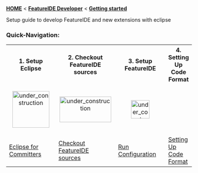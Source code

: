 <!-- Breadcrumb -->
[**HOME**](https://github.com/FeatureIDE/FeatureIDE/wiki) < [**FeatureIDE Developer**](https://github.com/FeatureIDE/FeatureIDE/wiki/FeatureIDE-Developer) < [**Getting started**](https://github.com/FeatureIDE/FeatureIDE/wiki/Getting-started)

<!-- Introduction -->
Setup guide to develop FeatureIDE and new extensions with eclipse


<!-- Quick-Navigation-Table -->

### Quick-Navigation:
<table>
	<tr>
		<th>1. Setup Eclipse</th>
		<th>2. Checkout FeatureIDE sources</th>
		<th>3. Setup FeatureIDE</th>
		<th>4. Setting Up Code Format</th>
	</tr>
	<tr>
		<td width="160px">
			<p align="center">
				<img height="100" width="100" alt="under_construction" src="https://www.eclipse.org/downloads/images/rcp.jpg">
			</p>
		</td>
		<td width="160px">
			<p align="center">
				<img height="70" width="140" alt="under_construction" src="https://github.com/FeatureIDE/FeatureIDE/wiki/Assets/FeatureIDElogo.png">
			</p>
		</td>
		<td width="160px">
			<p align="center">
				<img height="50" width="50" alt="under_construction" src="http://help.eclipse.org/luna/topic/org.eclipse.jdt.doc.user/images/org.eclipse.jdt.debug.ui/etool16/run_exc.png">
			</p>
		</td>
	</tr>
	<tr>
		<td>
			<a href="/FeatureIDE/FeatureIDE/wiki/Eclipse-for-Committers">Eclipse for Committers</a>
		</td>
		<td>
			<a href="/FeatureIDE/FeatureIDE/wiki/Checkout-FeatureIDE-sources">Checkout FeatureIDE sources</a>
		</td>
		<td>
			<a href="/FeatureIDE/FeatureIDE/wiki/Run-configuration">Run Configuration</a>
		</td>
		<td>
			<a href="/FeatureIDE/FeatureIDE/wiki/Setting-Up-Code-Format">Setting Up Code Format</a>
		</td>
	</tr>
</table>
<!-- Addition Content -->
